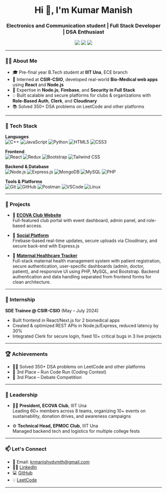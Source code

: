 <h1 align="center">Hi 👋, I'm Kumar Manish</h1>
<h3 align="center">Electronics and Communication student | Full Stack Developer | DSA Enthusiast</h3>

<p align="center">
  <a href="https://github.com/krmanishh"><img src="https://img.shields.io/github/followers/krmanishh?label=Follow&style=social" /></a>
  <a href="mailto:krmanishydvmth@gmail.com"><img src="https://img.shields.io/badge/Gmail-D14836?style=flat&logo=gmail&logoColor=white" /></a>
  <a href="https://www.linkedin.com/in/kumar-manish-b325bb252/"><img src="https://img.shields.io/badge/LinkedIn-0A66C2?style=flat&logo=linkedin&logoColor=white" /></a>
</p>

---

### 🧑‍💻 About Me

- 🎓 Pre-final year B.Tech student at **IIIT Una**, ECE branch  
- 🔭 Interned at **CSIR-CSIO**, developed real-world **Bio-Medical web apps** using **React** and **Node.js**
- 🌱 Expertise in **Node.js**, **Firebase**, and **Security in Full Stack**
- 💡 Built scalable and secure platforms for clubs & organizations with **Role-Based Auth**, **Clerk**, and **Cloudinary**
- 📚 Solved 350+ DSA problems on LeetCode and other platforms

---

### 🔧 Tech Stack

**Languages**  
![C++](https://img.shields.io/badge/C++-00599C?style=flat&logo=c%2B%2B&logoColor=white)
![JavaScript](https://img.shields.io/badge/JavaScript-F7DF1E?style=flat&logo=javascript&logoColor=black)
![Python](https://img.shields.io/badge/Python-3776AB?style=flat&logo=python&logoColor=white)
![HTML5](https://img.shields.io/badge/HTML5-E34F26?style=flat&logo=html5&logoColor=white)
![CSS3](https://img.shields.io/badge/CSS3-1572B6?style=flat&logo=css3&logoColor=white)

**Frontend**  
![React](https://img.shields.io/badge/React-61DAFB?style=flat&logo=react&logoColor=black)
![Redux](https://img.shields.io/badge/Redux-764ABC?style=flat&logo=redux&logoColor=white)
![Bootstrap](https://img.shields.io/badge/Bootstrap-563D7C?style=flat&logo=bootstrap&logoColor=white)
![Tailwind CSS](https://img.shields.io/badge/Tailwind_CSS-38B2AC?style=flat&logo=tailwind-css&logoColor=white)

**Backend & Database**  
![Node.js](https://img.shields.io/badge/Node.js-339933?style=flat&logo=node.js&logoColor=white)
![Express.js](https://img.shields.io/badge/Express.js-000000?style=flat&logo=express&logoColor=white)
![MongoDB](https://img.shields.io/badge/MongoDB-4EA94B?style=flat&logo=mongodb&logoColor=white)
![MySQL](https://img.shields.io/badge/MySQL-4479A1?style=flat&logo=mysql&logoColor=white)
![PHP](https://img.shields.io/badge/PHP-777BB4?style=flat&logo=php&logoColor=white)



**Tools & Platforms**  
![Git](https://img.shields.io/badge/Git-F05032?style=flat&logo=git&logoColor=white)
![GitHub](https://img.shields.io/badge/GitHub-181717?style=flat&logo=github&logoColor=white)
![Postman](https://img.shields.io/badge/Postman-FF6C37?style=flat&logo=postman&logoColor=white)
![VSCode](https://img.shields.io/badge/VS%20Code-007ACC?style=flat&logo=visual-studio-code&logoColor=white)
![Linux](https://img.shields.io/badge/Linux-FCC624?style=flat&logo=linux&logoColor=black)

---

### 🚀 Projects

- 🔗 **[ECOVA Club Website](https://ecova.vercel.app/)**  
  Full-featured club portal with event dashboard, admin panel, and role-based access.
  
- 🔗 **[Social Platform](https://rss-react-anshs-projects-8a0075b6.vercel.app/)**  
  Firebase-based real-time updates, secure uploads via Cloudinary, and secure back-end with Express.js

- 🔗 **[Maternal Healthcare Tracker](https://github.com/krmanishh/Maternal-Healthcare-Tracker)**  
  Full-stack maternal health management system with patient registration, secure authentication, user-specific dashboards (admin, doctor, patient), and responsive UI using PHP, MySQL, and Bootstrap. Backend authentication and data handling separated from frontend forms for clean architecture.

---

### 💼 Internship

**SDE Trainee @ CSIR-CSIO** (May – July 2024)  
- Built frontend in React/Next.js for 2 biomedical apps
- Created & optimized REST APIs in Node.js/Express, reduced latency by 30%
- Integrated Clerk for secure login, fixed 10+ critical bugs in 3 live projects

---

### 🏆 Achievements

- 👨‍💻 Solved 350+ DSA problems on LeetCode and other platforms
- 🥉 3rd Place – Run Code Run (Coding Contest)
- 🥉 3rd Place – Debate Competition


---

### 🎯 Leadership

- 👨‍💼 **President, ECOVA Club**, IIIT Una  
  Leading 60+ members across 8 teams, organizing 10+ events on sustainability, donation drives, and awareness campaigns

- ⚙️ **Technical Head, EPMOC Club**, IIIT Una  
  Managed backend tech and logistics for multiple college fests

---

### 📫 Let's Connect

- 📧 Email: krmanishydvmth@gmail.com   
- 🧑‍💼 [LinkedIn](https://www.linkedin.com/in/kumar-manish-b325bb252/)  
- 💻 [GitHub](https://github.com/krmanishh)  
- 💡 [LeetCode](https://leetcode.com/u/manishhhhh/)

---

